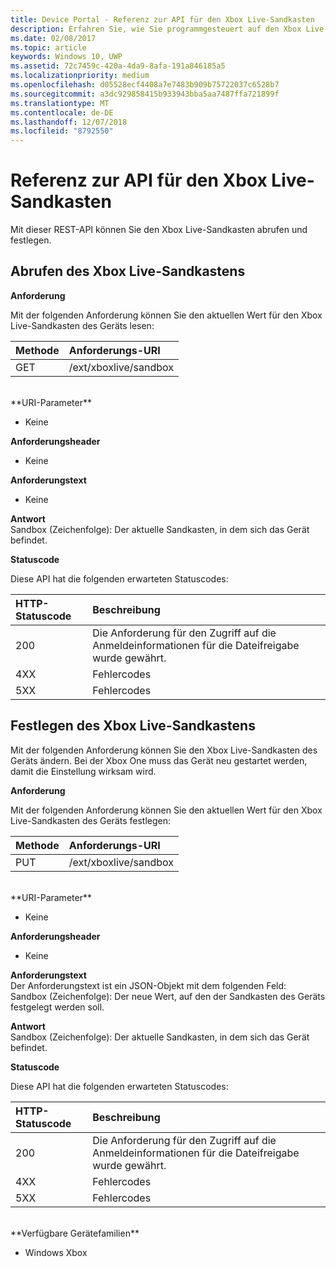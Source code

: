 ```yaml
---
title: Device Portal - Referenz zur API für den Xbox Live-Sandkasten
description: Erfahren Sie, wie Sie programmgesteuert auf den Xbox Live-Sandkasten zugreifen.
ms.date: 02/08/2017
ms.topic: article
keywords: Windows 10, UWP
ms.assetid: 72c7459c-420a-4da9-8afa-191a846185a5
ms.localizationpriority: medium
ms.openlocfilehash: d05528ecf4408a7e7483b909b75722037c6528b7
ms.sourcegitcommit: a3dc929858415b933943bba5aa7487ffa721899f
ms.translationtype: MT
ms.contentlocale: de-DE
ms.lasthandoff: 12/07/2018
ms.locfileid: "8792550"
---
```

# <a name="xbox-live-sandbox-api-reference"></a>Referenz zur API für den Xbox Live-Sandkasten   
Mit dieser REST-API können Sie den Xbox Live-Sandkasten abrufen und festlegen.

## <a name="get-the-xbox-live-sandbox"></a>Abrufen des Xbox Live-Sandkastens

**Anforderung**

Mit der folgenden Anforderung können Sie den aktuellen Wert für den Xbox Live-Sandkasten des Geräts lesen:

Methode      | Anforderungs-URI
:------     | :-----
GET | /ext/xboxlive/sandbox
<br />
**URI-Parameter**

- Keine

**Anforderungsheader**

- Keine

**Anforderungstext**

- Keine

**Antwort**   
Sandbox (Zeichenfolge): Der aktuelle Sandkasten, in dem sich das Gerät befindet.   

**Statuscode**

Diese API hat die folgenden erwarteten Statuscodes:

HTTP-Statuscode      | Beschreibung
:------     | :-----
200 | Die Anforderung für den Zugriff auf die Anmeldeinformationen für die Dateifreigabe wurde gewährt.
4XX | Fehlercodes
5XX | Fehlercodes

## <a name="set-the-xbox-live-sandbox"></a>Festlegen des Xbox Live-Sandkastens
Mit der folgenden Anforderung können Sie den Xbox Live-Sandkasten des Geräts ändern. Bei der Xbox One muss das Gerät neu gestartet werden, damit die Einstellung wirksam wird.

**Anforderung**

Mit der folgenden Anforderung können Sie den aktuellen Wert für den Xbox Live-Sandkasten des Geräts festlegen:

Methode      | Anforderungs-URI
:------     | :-----
PUT | /ext/xboxlive/sandbox
<br />
**URI-Parameter**

- Keine

**Anforderungsheader**

- Keine

**Anforderungstext**   
Der Anforderungstext ist ein JSON-Objekt mit dem folgenden Feld:   
Sandbox (Zeichenfolge): Der neue Wert, auf den der Sandkasten des Geräts festgelegt werden soll.

**Antwort**   
Sandbox (Zeichenfolge): Der aktuelle Sandkasten, in dem sich das Gerät befindet.   

**Statuscode**

Diese API hat die folgenden erwarteten Statuscodes:

HTTP-Statuscode      | Beschreibung
:------     | :-----
200 | Die Anforderung für den Zugriff auf die Anmeldeinformationen für die Dateifreigabe wurde gewährt.
4XX | Fehlercodes
5XX | Fehlercodes

<br />
**Verfügbare Gerätefamilien**

* Windows Xbox


